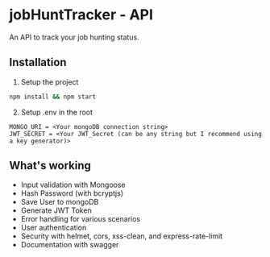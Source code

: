 # jobHuntTracker - API
An API to track your job hunting status.

## Installation

1. Setup the project
  ```bash
  npm install && npm start
  ```

2. Setup .env in the root
  ```
  MONGO_URI = <Your mongoDB connection string>
  JWT_SECRET = <Your JWT_Secret (can be any string but I recommend using a key generator)> 
  ```

## What's working

- Input validation with Mongoose
- Hash Password (with bcryptjs)
- Save User to mongoDB
- Generate JWT Token
- Error handling for various scenarios
- User authentication
- Security with helmet, cors, xss-clean, and express-rate-limit
- Documentation with swagger
